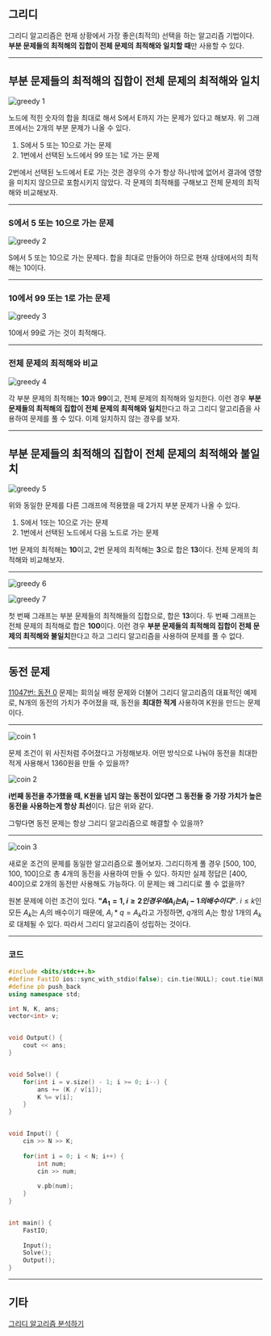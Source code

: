 ## **그리디**
그리디 알고리즘은 현재 상황에서 가장 좋은(최적의) 선택을 하는 알고리즘 기법이다. **부분 문제들의 최적해의 집합이 전체 문제의 최적해와 일치할 때**만 사용할 수 있다.

---

## **부분 문제들의 최적해의 집합이 전체 문제의 최적해와 일치**
![greedy 1](https://github.com/dryflowery/2024-spring-semester-study/assets/83629244/9cc92d16-ca21-4e7a-94bb-e6ba41085830)

노드에 적힌 숫자의 합을 최대로 해서 S에서 E까지 가는 문제가 있다고 해보자. 위 그래프에서는 2개의 부분 문제가 나올 수 있다.

1. S에서 5 또는 10으로 가는 문제
2. 1번에서 선택된 노드에서 99 또는 1로 가는 문제

2번에서 선택된 노드에서 E로 가는 것은 경우의 수가 항상 하나밖에 없어서 결과에 영향을 미치지 않으므로 포함시키지 않았다. 각 문제의 최적해를 구해보고 전체 문제의 최적해와 비교해보자.

---

### **S에서 5 또는 10으로 가는 문제**
![greedy 2](https://github.com/dryflowery/2024-spring-semester-study/assets/83629244/7d59528d-6636-4396-b1ad-74a0609b0b38)

S에서 5 또는 10으로 가는 문제다. 합을 최대로 만들어야 하므로 현재 상태에서의 최적해는 10이다.

---

### **10에서 99 또는 1로 가는 문제**
![greedy 3](https://github.com/dryflowery/2024-spring-semester-study/assets/83629244/054b87c9-cd75-409c-8241-bfd4f0d1cd3b)

10에서 99로 가는 것이 최적해다.

---

### **전체 문제의 최적해와 비교**
![greedy 4](https://github.com/dryflowery/2024-spring-semester-study/assets/83629244/3f68238e-e79d-4a78-b019-ef629d21137d)

각 부분 문제의 최적해는 **10**과 **99**이고, 전체 문제의 최적해와 일치한다. 이런 경우 **부분 문제들의 최적해의 집합이 전체 문제의 최적해와 일치**한다고 하고 그리디 알고리즘을 사용하여 문제를 풀 수 있다. 이제 일치하지 않는 경우를 보자.

---

## **부분 문제들의 최적해의 집합이 전체 문제의 최적해와 불일치**
![greedy 5](https://github.com/dryflowery/2024-spring-semester-study/assets/83629244/d7bdf288-c708-44b3-b457-1963797e45ce)

위와 동일한 문제를 다른 그래프에 적용했을 때 2가지 부분 문제가 나올 수 있다.

1. S에서 1또는 10으로 가는 문제
2. 1번에서 선택된 노드에서 다음 노드로 가는 문제

1번 문제의 최적해는 **10**이고, 2번 문제의 최적해는 **3**으로 합은 **13**이다. 전체 문제의 최적해와 비교해보자.

---

![greedy 6](https://github.com/dryflowery/2024-spring-semester-study/assets/83629244/51f14903-00ae-446f-8126-ad34dea27f64)

![greedy 7](https://github.com/dryflowery/2024-spring-semester-study/assets/83629244/89b346ac-c733-4685-809d-59f796b1e9f8)

첫 번째 그래프는 부분 문제들의 최적해들의 집합으로, 합은 **13**이다. 두 번째 그래프는 전체 문제의 최적해로 합은 **100**이다. 이런 경우 **부분 문제들의 최적해의 집합이 전체 문제의 최적해와 불일치**한다고 하고 그리디 알고리즘을 사용하여 문제를 풀 수 없다.

---

## **동전 문제**
[11047번: 동전 0](https://www.acmicpc.net/problem/11047) 문제는 회의실 배정 문제와 더불어 그리디 알고리즘의 대표적인 예제로, N개의 동전의 가치가 주어졌을 때, 동전을 **최대한 적게** 사용하여 K원을 만드는 문제이다.

---

![coin 1](https://github.com/dryflowery/2024-spring-semester-study/assets/83629244/a91aa79c-2244-4535-b898-50b819ff6c61)

문제 조건이 위 사진처럼 주어졌다고 가정해보자. 어떤 방식으로 나눠야 동전을 최대한 적게 사용해서 1360원을 만들 수 있을까?


![coin 2](https://github.com/dryflowery/2024-spring-semester-study/assets/83629244/e881e498-ce3a-4485-a02a-00c037ba9977)

**i번째 동전을 추가했을 때, K원을 넘지 않는 동전이 있다면 그 동전들 중 가장 가치가 높은 동전을 사용하는게 항상 최선**이다. 답은 위와 같다.

그렇다면 동전 문제는 항상 그리디 알고리즘으로 해결할 수 있을까?

---

![coin 3](https://github.com/dryflowery/2024-spring-semester-study/assets/83629244/23663628-3389-4780-8270-a159c9edc09e)

새로운 조건의 문제를 동일한 알고리즘으로 풀어보자. 그리디하게 풀 경우 [500, 100, 100, 100]으로 총 4개의 동전을 사용하여 만들 수 있다. 하지만 실제 정답은 [400, 400]으로 2개의 동전만 사용해도 가능하다. 이 문제는 왜 그리디로 풀 수 없을까?

원본 문제에 이런 조건이 있다. **"$A_1 = 1, i ≥ 2인 경우에 A_i는 A_i-1의 배수이다$"**. $i \leq k$인 모든 $A_k$는 $A_i$의 배수이기 때문에, $A_i * q = A_k$라고 가정하면, $q$개의 $A_i$는 항상 1개의 $A_k$로 대체될 수 있다. 따라서 그리디 알고리즘이 성립하는 것이다.


---

### **코드**

```cpp
#include <bits/stdc++.h>
#define FastIO ios::sync_with_stdio(false); cin.tie(NULL); cout.tie(NULL);
#define pb push_back
using namespace std;

int N, K, ans;
vector<int> v;


void Output() {
    cout << ans;
}


void Solve() {
    for(int i = v.size() - 1; i >= 0; i--) {
        ans += (K / v[i]);
        K %= v[i];
    }
}


void Input() {
    cin >> N >> K;
    
    for(int i = 0; i < N; i++) {
        int num;
        cin >> num;
        
        v.pb(num);
    }
}


int main() {
    FastIO;
    
    Input();
    Solve();
    Output();
}
```

---

## **기타**

[그리디 알고리즘 분석하기](https://gazelle-and-cs.tistory.com/59)